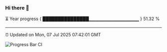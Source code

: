 ### Hi there 👋

⏳ Year progress { ███████████████▁▁▁▁▁▁▁▁▁▁▁▁▁▁▁ } 51.32 %

---

⏰ Updated on Mon, 07 Jul 2025 07:42:01 GMT

![Progress Bar CI](https://github.com/IshwaranRudhara/GIT-ACTION/workflows/Progress%20Bar%20CI/badge.svg)
